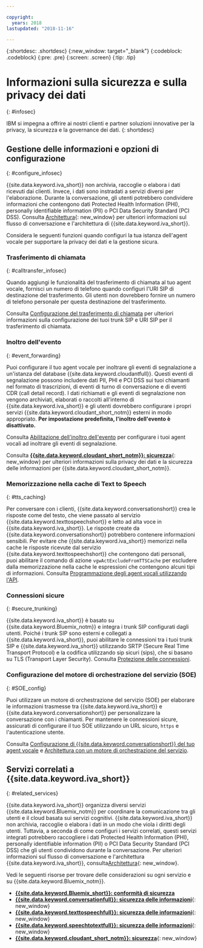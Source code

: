 ```yaml
---

copyright:
  years: 2018
lastupdated: "2018-11-16"

---
```


{:shortdesc: .shortdesc}
{:new_window: target="_blank"}
{:codeblock: .codeblock}
{:pre: .pre}
{:screen: .screen}
{:tip: .tip}


# Informazioni sulla sicurezza e sulla privacy dei dati
{: #infosec}

IBM si impegna a offrire ai nostri clienti e partner soluzioni innovative per la privacy, la sicurezza e la governance dei dati.
{: shortdesc}

## Gestione delle informazioni e opzioni di configurazione
{: #configure_infosec}

{{site.data.keyword.iva_short}} non archivia, raccoglie o elabora i dati ricevuti dai clienti. Invece, i dati sono instradati a servizi diversi per l'elaborazione. Durante la conversazione, gli utenti potrebbero condividere informazioni che contengono dati Protected Health Information (PHI), personally identifiable information (PII) o PCI Data Security Standard (PCI DSS). Consulta [Architettura](about.html#architecture){: new_window} per ulteriori informazioni sul flusso di conversazione e l'architettura di {{site.data.keyword.iva_short}}.

Considera le seguenti funzioni quando configuri la tua istanza dell'agent vocale per supportare la privacy dei dati e la gestione sicura.

### Trasferimento di chiamata
{:  #calltransfer_infosec}

Quando aggiungi le funzionalità del trasferimento di chiamata al tuo agent vocale, fornisci un numero di telefono quando configuri l'URI SIP di destinazione del trasferimento. Gli utenti non dovrebbero fornire un numero di telefono personale per questa destinazione del trasferimento.

Consulta [Configurazione del trasferimento di chiamata](call-transfer.html) per ulteriori informazioni sulla configurazione dei tuoi trunk SIP e URI SIP per il trasferimento di chiamata.

### Inoltro dell'evento
{: #event_forwarding}

Puoi configurare il tuo agent vocale per inoltrare gli eventi di segnalazione a un'istanza del database {{site.data.keyword.cloudantfull}}. Questi eventi di segnalazione possono includere dati PII, PHI e PCI DSS sui tuoi chiamanti nel formato di trascrizioni, di eventi di turno di conversazione e di eventi CDR (call detail record). I dati richiamati e gli eventi di segnalazione non vengono archiviati, elaborati o raccolti all'interno di {{site.data.keyword.iva_short}} e gli utenti dovrebbero configurare i propri servizi {{site.data.keyword.cloudant_short_notm}} esterni in modo appropriato. **Per impostazione predefinita, l'inoltro dell'evento è disattivato.**

Consulta [Abilitazione dell'inoltro dell'evento](event-forwarding.html) per configurare i tuoi agent vocali ad inoltrare gli eventi di segnalazione.

Consulta [**{{site.data.keyword.cloudant_short_notm}}: sicurezza**](../Cloudant/offerings/security.html#security){: new_window} per ulteriori informazioni sulla privacy dei dati e la sicurezza delle informazioni per {{site.data.keyword.cloudant_short_notm}}.

### Memorizzazione nella cache di Text to Speech
{: #tts_caching}

Per conversare con i clienti, {{site.data.keyword.conversationshort}} crea le risposte come del testo, che viene passato al servizio {{site.data.keyword.texttospeechshort}} e letto ad alta voce in {{site.data.keyword.iva_short}}. Le risposte create da {{site.data.keyword.conversationshort}} potrebbero contenere informazioni sensibili. Per evitare che {{site.data.keyword.iva_short}} memorizzi nella cache le risposte ricevute dal servizio {{site.data.keyword.texttospeechshort}} che contengono dati personali, puoi abilitare il comando di azione `vgwActExcludeFromTTSCache` per escludere dalla memorizzazione nella cache le espressioni che contengono alcuni tipi di informazioni. Consulta [Programmazione degli agent vocali utilizzando l'API](api.html#action-sequences).

### Connessioni sicure
{: #secure_trunking}

{{site.data.keyword.iva_short}} è basato su {{site.data.keyword.Bluemix_notm}} e integra i trunk SIP configurati dagli utenti. Poiché i trunk SIP sono esterni e collegati a {{site.data.keyword.iva_short}}, puoi abilitare le connessioni tra i tuoi trunk SIP e {{site.data.keyword.iva_short}} utilizzando SRTP (Secure Real Time Transport Protocol) e la codifica utilizzando sip sicuri (sips), che si basano su TLS (Transport Layer Security). Consulta [Protezione delle connessioni](secure-trunking.html).

### Configurazione del motore di orchestrazione del servizio (SOE)
{: #SOE_config}

Puoi utilizzare un motore di orchestrazione del servizio (SOE) per elaborare le informazioni trasmesse tra {{site.data.keyword.iva_short}} e {{site.data.keyword.conversationshort}} per personalizzare la conversazione con i chiamanti. Per mantenere le connessioni sicure, assicurati di configurare il tuo SOE utilizzando un URL sicuro, `https` e l'autenticazione utente.

Consulta [Configurazione di {{site.data.keyword.conversationshort}} del tuo agent vocale](managing_SOE.html#conversation_va) e [Architettura con un motore di orchestrazione del servizio](about.html#arch-soe).

## Servizi correlati a {{site.data.keyword.iva_short}}
{: #related_services}

{{site.data.keyword.iva_short}} organizza diversi servizi {{site.data.keyword.Bluemix_notm}} per coordinare la comunicazione tra gli utenti e il cloud basata sui servizi cognitivi. {{site.data.keyword.iva_short}} non archivia, raccoglie o elabora i dati in un modo che viola i diritti degli utenti. Tuttavia, a seconda di come configuri i servizi correlati, questi servizi integrati potrebbero raccogliere i dati Protected Health Information (PHI), personally identifiable information (PII) o PCI Data Security Standard (PCI DSS) che gli utenti condividono durante la conversazione. Per ulteriori informazioni sul flusso di conversazione e l'architettura {{site.data.keyword.iva_short}}, consulta[Architettura](about.html#architecture){: new_window}.

Vedi le seguenti risorse per trovare delle considerazioni su ogni servizio e su {{site.data.keyword.Bluemix_notm}}.

  * [**{{site.data.keyword.Bluemix_short}}: conformità di sicurezza**](../security/compliance.html)
  * [**{{site.data.keyword.conversationfull}}: sicurezza delle informazioni**](../conversation/information-security.html){: new_window}
  * [**{{site.data.keyword.texttospeechfull}}: sicurezza delle informazioni**](../text-to-speech/information-security.html){: new_window}
  * [**{{site.data.keyword.speechtotextfull}}: sicurezza delle informazioni**](../speech-to-text/information-security.html){: new_window}
  * [**{{site.data.keyword.cloudant_short_notm}}: sicurezza**](../Cloudant/offerings/security.html#security){: new_window}
